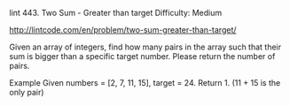 lint 443. Two Sum - Greater than target
Difficulty: Medium

http://lintcode.com/en/problem/two-sum-greater-than-target/

Given an array of integers, find how many pairs in the array such that their sum is bigger than a specific target number. Please return the number of pairs.

Example
Given numbers = [2, 7, 11, 15], target = 24. Return 1. (11 + 15 is the only pair)
